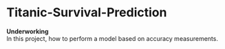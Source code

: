 # Titanic-Survival-Prediction
<b> Underworking</b> <br>
In this project, how to perform a model based on accuracy measurements.
